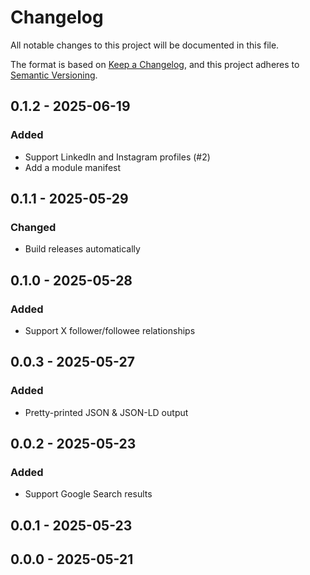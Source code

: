 # Changelog

All notable changes to this project will be documented in this file.

The format is based on [Keep a Changelog](https://keepachangelog.com/en/1.0.0/),
and this project adheres to [Semantic Versioning](https://semver.org/spec/v2.0.0.html).

## 0.1.2 - 2025-06-19
### Added
- Support LinkedIn and Instagram profiles (#2)
- Add a module manifest

## 0.1.1 - 2025-05-29
### Changed
- Build releases automatically

## 0.1.0 - 2025-05-28
### Added
- Support X follower/followee relationships

## 0.0.3 - 2025-05-27
### Added
- Pretty-printed JSON & JSON-LD output

## 0.0.2 - 2025-05-23
### Added
- Support Google Search results

## 0.0.1 - 2025-05-23

## 0.0.0 - 2025-05-21
